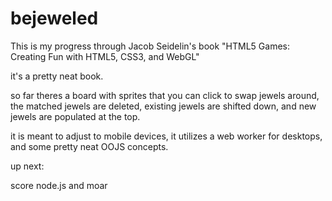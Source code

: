 bejeweled
=========
This is my progress through Jacob Seidelin's book "HTML5 Games: Creating Fun with HTML5, CSS3, and WebGL"

it's a pretty neat book.

so far theres a board with sprites that you can click to swap jewels around, the matched jewels are deleted,
existing jewels are shifted down, and new jewels are populated at the top.

it is meant to adjust to mobile devices, it utilizes a web worker for desktops, and some pretty neat OOJS
concepts. 


up next: 

score
node.js
and moar
